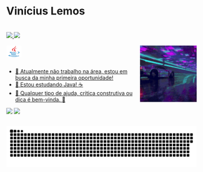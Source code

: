 # Vinícius Lemos <h1>

 <div>
  <a href="https://github.com/VinoLemos">
  <img height="180em" src="https://github-readme-stats.vercel.app/api?username=VinoLemos&show_icons=true&theme=tokyonight&include_all_commits=true&count_private=true"/>
  <img height="164em" src="https://github-readme-stats.vercel.app/api/top-langs/?username=VinoLemos&layout=compact&langs_count=7&theme=tokyonight"/>
</div>
 <div style="display: inline_block"><br>
  
<img align="center" alt="Vino-Java" height="30" width="40" src="https://github.com/devicons/devicon/blob/master/icons/java/java-original.svg">

<img align="right" alt="Synthwave" height="150em" src="https://github.com/VinoLemos/VinoLemos/blob/main/synthwave.gif">

</div>
  
 ## 
  
  
- 🔭 Atualmente não trabalho na área, estou em busca da minha primeira oportunidade!
- 🌱 Estou estudando Java! ☕
- 🤔 Qualquer tipo de ajuda, critica construtiva ou dica é bem-vinda. 🦉
  
 
  
<div> 
  <a href = "mailto:vlemosdeoliveira@gmail.com"><img src="https://img.shields.io/badge/-Gmail-%23333?style=for-the-badge&logo=gmail&logoColor=white" target="_blank"></a>
  <a href="https://www.linkedin.com/in/vinicius-lemos-de-oliveira-1021591a6/" target="_blank"><img src="https://img.shields.io/badge/-LinkedIn-%230077B5?style=for-the-badge&logo=linkedin&logoColor=white" target="_blank"></a> 
 
 ##

   ![Snake animation](https://github.com/VinoLemos/VinoLemos/blob/output/github-contribution-grid-snake.svg)
     

  </div>
